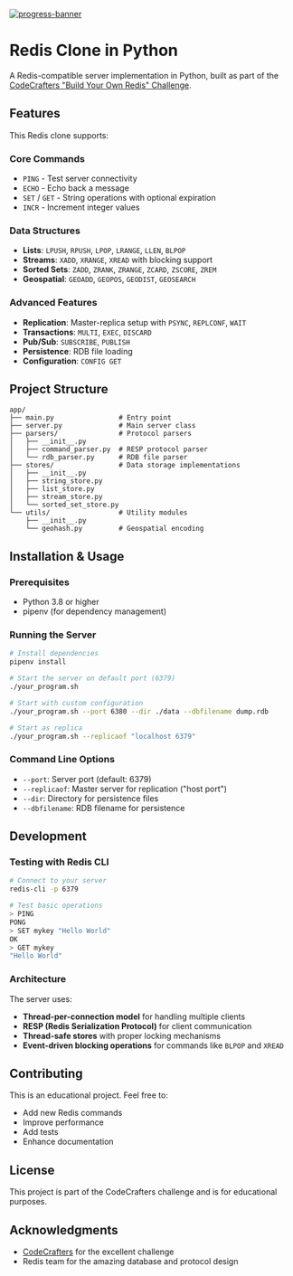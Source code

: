 [![progress-banner](https://backend.codecrafters.io/progress/redis/ea988461-72a1-4139-8fa7-7333bfcdb254)](https://app.codecrafters.io/users/Henrik-13?r=2qF)

# Redis Clone in Python

A Redis-compatible server implementation in Python, built as part of the [CodeCrafters "Build Your Own Redis" Challenge](https://codecrafters.io/challenges/redis).

## Features

This Redis clone supports:

### Core Commands
- `PING` - Test server connectivity
- `ECHO` - Echo back a message
- `SET` / `GET` - String operations with optional expiration
- `INCR` - Increment integer values

### Data Structures
- **Lists**: `LPUSH`, `RPUSH`, `LPOP`, `LRANGE`, `LLEN`, `BLPOP`
- **Streams**: `XADD`, `XRANGE`, `XREAD` with blocking support
- **Sorted Sets**: `ZADD`, `ZRANK`, `ZRANGE`, `ZCARD`, `ZSCORE`, `ZREM`
- **Geospatial**: `GEOADD`, `GEOPOS`, `GEODIST`, `GEOSEARCH`

### Advanced Features
- **Replication**: Master-replica setup with `PSYNC`, `REPLCONF`, `WAIT`
- **Transactions**: `MULTI`, `EXEC`, `DISCARD`
- **Pub/Sub**: `SUBSCRIBE`, `PUBLISH`
- **Persistence**: RDB file loading
- **Configuration**: `CONFIG GET`

## Project Structure

```
app/
├── main.py                # Entry point
├── server.py              # Main server class
├── parsers/               # Protocol parsers
│   ├── __init__.py
│   ├── command_parser.py  # RESP protocol parser
│   └── rdb_parser.py      # RDB file parser
├── stores/                # Data storage implementations
│   ├── __init__.py
│   ├── string_store.py
│   ├── list_store.py
│   ├── stream_store.py
│   └── sorted_set_store.py
└── utils/                 # Utility modules
    ├── __init__.py
    └── geohash.py         # Geospatial encoding
```

## Installation & Usage

### Prerequisites
- Python 3.8 or higher
- pipenv (for dependency management)

### Running the Server

```bash
# Install dependencies
pipenv install

# Start the server on default port (6379)
./your_program.sh

# Start with custom configuration
./your_program.sh --port 6380 --dir ./data --dbfilename dump.rdb

# Start as replica
./your_program.sh --replicaof "localhost 6379"
```

### Command Line Options

- `--port`: Server port (default: 6379)
- `--replicaof`: Master server for replication ("host port")
- `--dir`: Directory for persistence files
- `--dbfilename`: RDB filename for persistence

## Development

### Testing with Redis CLI

```bash
# Connect to your server
redis-cli -p 6379

# Test basic operations
> PING
PONG
> SET mykey "Hello World"
OK
> GET mykey
"Hello World"
```

### Architecture

The server uses:
- **Thread-per-connection model** for handling multiple clients
- **RESP (Redis Serialization Protocol)** for client communication
- **Thread-safe stores** with proper locking mechanisms
- **Event-driven blocking operations** for commands like `BLPOP` and `XREAD`

## Contributing

This is an educational project. Feel free to:
- Add new Redis commands
- Improve performance
- Add tests
- Enhance documentation

## License

This project is part of the CodeCrafters challenge and is for educational purposes.

## Acknowledgments

- [CodeCrafters](https://codecrafters.io) for the excellent challenge
- Redis team for the amazing database and protocol design